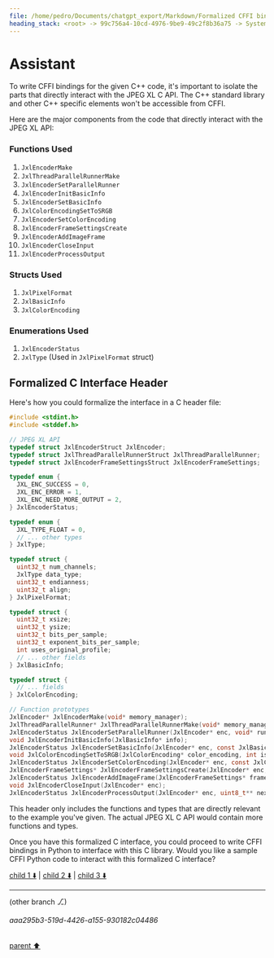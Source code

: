 ```yaml
---
file: /home/pedro/Documents/chatgpt_export/Markdown/Formalized CFFI bindings for JPEG XL C interface.md
heading_stack: <root> -> 99c756a4-10cd-4976-9be9-49c2f8b36a75 -> System -> 4fd70df5-846e-4e1d-a059-858ee14a15b4 -> System -> aaa2a67b-8d69-4ed1-a62a-fe469ca0e47f -> User -> 747d4e11-f5f7-4f62-b0ce-0a8fe24a625d -> Assistant
---
```

# Assistant

To write CFFI bindings for the given C++ code, it's important to isolate the parts that directly interact with the JPEG XL C API. The C++ standard library and other C++ specific elements won't be accessible from CFFI.

Here are the major components from the code that directly interact with the JPEG XL API:

### Functions Used
1. `JxlEncoderMake`
2. `JxlThreadParallelRunnerMake`
3. `JxlEncoderSetParallelRunner`
4. `JxlEncoderInitBasicInfo`
5. `JxlEncoderSetBasicInfo`
6. `JxlColorEncodingSetToSRGB`
7. `JxlEncoderSetColorEncoding`
8. `JxlEncoderFrameSettingsCreate`
9. `JxlEncoderAddImageFrame`
10. `JxlEncoderCloseInput`
11. `JxlEncoderProcessOutput`

### Structs Used
1. `JxlPixelFormat`
2. `JxlBasicInfo`
3. `JxlColorEncoding`

### Enumerations Used
1. `JxlEncoderStatus`
2. `JxlType` (Used in `JxlPixelFormat` struct)

## Formalized C Interface Header

Here's how you could formalize the interface in a C header file:

```c
#include <stdint.h>
#include <stddef.h>

// JPEG XL API
typedef struct JxlEncoderStruct JxlEncoder;
typedef struct JxlThreadParallelRunnerStruct JxlThreadParallelRunner;
typedef struct JxlEncoderFrameSettingsStruct JxlEncoderFrameSettings;

typedef enum {
  JXL_ENC_SUCCESS = 0,
  JXL_ENC_ERROR = 1,
  JXL_ENC_NEED_MORE_OUTPUT = 2,
} JxlEncoderStatus;

typedef enum {
  JXL_TYPE_FLOAT = 0,
  // ... other types
} JxlType;

typedef struct {
  uint32_t num_channels;
  JxlType data_type;
  uint32_t endianness;
  uint32_t align;
} JxlPixelFormat;

typedef struct {
  uint32_t xsize;
  uint32_t ysize;
  uint32_t bits_per_sample;
  uint32_t exponent_bits_per_sample;
  int uses_original_profile;
  // ... other fields
} JxlBasicInfo;

typedef struct {
  // ... fields
} JxlColorEncoding;

// Function prototypes
JxlEncoder* JxlEncoderMake(void* memory_manager);
JxlThreadParallelRunner* JxlThreadParallelRunnerMake(void* memory_manager, size_t num_worker_threads);
JxlEncoderStatus JxlEncoderSetParallelRunner(JxlEncoder* enc, void* runner_opaque);
void JxlEncoderInitBasicInfo(JxlBasicInfo* info);
JxlEncoderStatus JxlEncoderSetBasicInfo(JxlEncoder* enc, const JxlBasicInfo* info);
void JxlColorEncodingSetToSRGB(JxlColorEncoding* color_encoding, int is_gray);
JxlEncoderStatus JxlEncoderSetColorEncoding(JxlEncoder* enc, const JxlColorEncoding* color_encoding);
JxlEncoderFrameSettings* JxlEncoderFrameSettingsCreate(JxlEncoder* enc, void* frame_settings);
JxlEncoderStatus JxlEncoderAddImageFrame(JxlEncoderFrameSettings* frame_settings, const JxlPixelFormat* pixel_format, void* buffer, size_t buffer_size);
void JxlEncoderCloseInput(JxlEncoder* enc);
JxlEncoderStatus JxlEncoderProcessOutput(JxlEncoder* enc, uint8_t** next_out, size_t* avail_out);
```

This header only includes the functions and types that are directly relevant to the example you've given. The actual JPEG XL C API would contain more functions and types.

Once you have this formalized C interface, you could proceed to write CFFI bindings in Python to interface with this C library. Would you like a sample CFFI Python code to interact with this formalized C interface?

[child 1 ⬇️](#aaa295b3-519d-4426-a155-930182c04486) | [child 2 ⬇️](#aaa23787-e4e8-4950-9306-5fb7dd46adc3) | [child 3 ⬇️](#aaa25de2-eec1-401f-a1ff-afa6e896fa38)

---

(other branch ⎇)
###### aaa295b3-519d-4426-a155-930182c04486
[parent ⬆️](#747d4e11-f5f7-4f62-b0ce-0a8fe24a625d)
